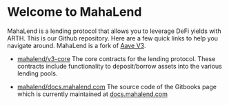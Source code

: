# Welcome to MahaLend

MahaLend is a lending protocol that allows you to leverage DeFi yields with ARTH. This is our Github repository. Here are a few quick links to help you navigate around. MahaLend is a fork of [Aave V3](https://aave.com/).

- [mahalend/v3-core](https://github.com/mahalend/v3-core) The core contracts for the lending protocol. These contracts include functionality to deposit/borrow assets into the various lending pools.

- [mahalend/docs.mahalend.com](https://github.com/mahalend/docs.mahalend.com) The source code of the Gitbooks page which is currently maintained at [docs.mahalend.com](https://docs.mahalend.com)
